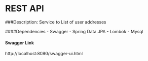 # REST API
###Description:
Service to List of user addresses

####Dependencies
    - Swagger
    - Spring Data JPA
    - Lombok
    - Mysql

#### Swagger Link
http://localhost:8080/swagger-ui.html


